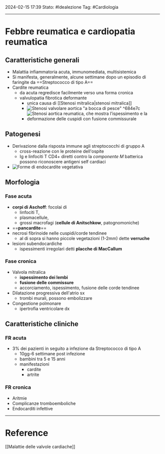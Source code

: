 2024-02-15 17:39
Stato: #Idealezione 
Tag: #Cardiologia 

---
# Febbre reumatica e cardiopatia reumatica
## Caratteristiche generali
- Malattia infiammatoria acuta, immunomediata, multisistemica
- Si manifesta, generalmente, alcune settimane dopo un episodio di faringite da ==Streptococco di tipo A==
- Cardite reumatica
	- da acuta regredisce facilmente verso una forma cronica
	- valvulopatia fibrotica deformante
		- unica causa di [[Stenosi mitralica|stenosi mitralica]]
		- ![Stenosi valvolare aortica "a bocca di pesce"](https://i.imgur.com/q5mBBUs.png) ^684e7c
		- ![Stenosi aortica reumatica, che mostra l’ispessimento e la deformazione delle cuspidi con fusione commissurale](https://i.imgur.com/3deuASh.png)
## Patogenesi
- Derivazione dalla risposta immune agli streptococchi di gruppo A
	- cross-reazione con le proteine dell'ospite
	- Ig e linfociti T CD4+ diretti contro la *componente M* batterica possono riconoscere antigeni self cardiaci
- ![Forme di endocardite vegetativa](https://i.imgur.com/RUzOLUy.png)
## Morfologia
### Fase acuta
- **corpi di Aschoff**: focolai di
	- linfociti T,
	- plasmacellule,
	- grossi macrofagi (**cellule di Anitschkow**, patognomoniche)
- ==**pancardite**==
- necrosi fibrinoide nelle cuspidi/corde tendinee
	- al di sopra si hanno piccole vegetazioni (1-2mm) dette **verruche**
- lesioni subendocardiche
	- ispessimenti irregolari detti **placche di MacCallum**
### Fase cronica
- Valvola mitralica
	- **ispessimento dei lembi**
	- **fusione delle commissure**
	- accorciamento, ispessimento, fusione delle corde tendinee
- Dilatazione progressiva dell'atrio sx
	- trombi murali, possono embolizzare
- Congestione polmonare
	- ipertrofia ventricolare dx
## Caratteristiche cliniche
### FR acuta
- 3% dei pazienti in seguito a infezione da Streptococco di tipo A
	- 10gg-6 settimane post infezione
	- bambini tra 5 e 15 anni
	- manifestazioni
		- cardite
		- artrite
### FR cronica
- Aritmie
- Complicanze tromboemboliche
- Endocarditi infettive




---
# Reference
[[Malattie delle valvole cardiache]]